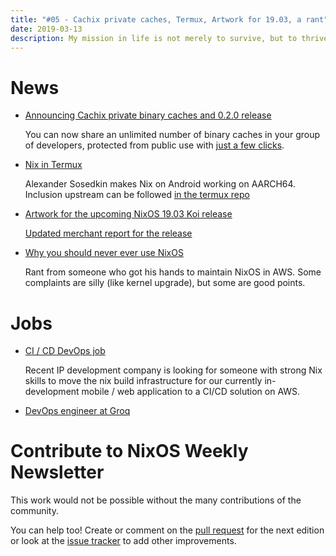 ```yaml
---
title: "#05 - Cachix private caches, Termux, Artwork for 19.03, a rant"
date: 2019-03-13
description: My mission in life is not merely to survive, but to thrive; and to do so with some passion, some compassion, some humor, and some style.
---
```

# News

- [Announcing Cachix private binary caches and 0.2.0 release](https://blog.hercules-ci.com/cachix/nix/2019/03/07/announcing-private-cachix/)

  You can now share an unlimited number of binary caches in your group of developers,
  protected from public use with [just a few clicks](https://cachix.org).

- [Nix in Termux](https://github.com/t184256/nix-in-termux)

  Alexander Sosedkin makes Nix on Android working on AARCH64.
  Inclusion upstream can be followed
  [in the termux repo](https://github.com/termux/termux-packages/issues/59)

- [Artwork for the upcoming NixOS 19.03 Koi release](https://www.redbubble.com/people/mogorman/works/37459559-nixos-19-03-koi)

  [Updated merchant report for the release](https://discourse.nixos.org/t/nixos-merchandise-report/303/6)

- [Why you should never ever use NixOS](https://dev-ops-notes.com/nixos/why-you-should-never-ever-use-nixos/)

  Rant from someone who got his hands to maintain NixOS in AWS.
  Some complaints are silly (like kernel upgrade), but some are good points.

# Jobs

- [CI / CD DevOps job](https://discourse.nixos.org/t/job-request-post/2324)

  Recent IP development company is looking for someone with strong Nix skills to
  move the nix build infrastructure for our currently in-development mobile / web application
  to a CI/CD solution on AWS.

- [DevOps engineer at Groq](https://www.linkedin.com/jobs/view/1154264442/)

# Contribute to NixOS Weekly Newsletter

This work would not be possible without the many contributions of the community.

You can help too! Create or comment on the [pull request](https://github.com/NixOS/nixos-weekly/pulls)
for the next edition or look at the
[issue tracker](https://github.com/NixOS/nixos-weekly/issues) to add other improvements.
